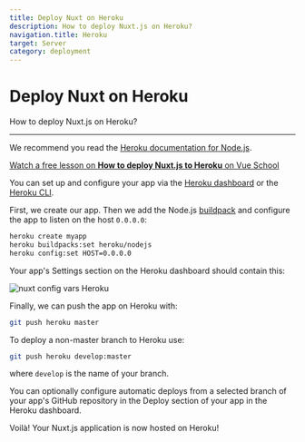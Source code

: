 ```yaml
---
title: Deploy Nuxt on Heroku
description: How to deploy Nuxt.js on Heroku?
navigation.title: Heroku
target: Server
category: deployment
---
```

# Deploy Nuxt on Heroku

How to deploy Nuxt.js on Heroku?

---

We recommend you read the [Heroku documentation for Node.js](https://devcenter.heroku.com/articles/nodejs-support).

<div class="Promo__Video">
  <a href="https://vueschool.io/lessons/how-to-deploy-nuxtjs-to-heroku?friend=nuxt" target="_blank">
    <p class="Promo__Video__Icon">
      Watch a free lesson on <strong>How to deploy Nuxt.js to Heroku</strong> on Vue School
    </p>
  </a>
</div>

You can set up and configure your app via the [Heroku dashboard](https://devcenter.heroku.com/articles/heroku-dashboard) or the [Heroku CLI](https://devcenter.heroku.com/articles/heroku-cli).

First, we create our app. Then we add the Node.js [buildpack](https://devcenter.heroku.com/articles/buildpacks) and configure the app to listen on the host `0.0.0.0`:

```bash
heroku create myapp
heroku buildpacks:set heroku/nodejs
heroku config:set HOST=0.0.0.0
```

Your app's Settings section on the Heroku dashboard should contain this:

![nuxt config vars Heroku](https://user-images.githubusercontent.com/23453691/116850762-81ea0e00-abf1-11eb-9f70-260721a1d525.png)

Finally, we can push the app on Heroku with:

```bash
git push heroku master
```

To deploy a non-master branch to Heroku use:

```bash
git push heroku develop:master
```

where `develop` is the name of your branch.

You can optionally configure automatic deploys from a selected branch of your app's GitHub repository in the Deploy section of your app in the Heroku dashboard.

Voilà! Your Nuxt.js application is now hosted on Heroku!
